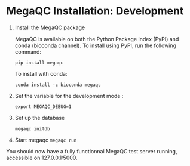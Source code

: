 # MegaQC Installation: Development


1. Install the MegaQC package

    MegaQC is available on both the Python Package Index (PyPI) and conda (bioconda channel). 
    To install using PyPI,  run the following command:

    ```pip install megaqc```
    
    To install with conda:

    ```conda install -c bioconda megaqc```
    
2. Set the variable for the development mode : 

    ```export MEGAQC_DEBUG=1```

2. Set up the database

    ```megaqc initdb```

3. Start megaqc
    ```megaqc run``` 
    
You should now have a fully functionnal MegaQC test server running, accessible on 127.0.0.1:5000.
